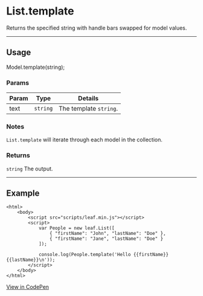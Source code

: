 # List.template

Returns the specified string with handle bars swapped for model values.

----------------------------------------------------------------------

## Usage

Model.template(string);

### Params

| Param           | Type          | Details                          |
| --------------- | ------------- | -------------------------------- |
| text            | `string`      | The template `string`.           |

### Notes

`List.template` will iterate through each model in the collection.

### Returns

`string` The output.

----------------------------------------------------------------------

## Example

	<html>
		<body>
			<script src="scripts/leaf.min.js"></script>
			<script>
				var People = new leaf.List([
					{ "firstName": "John", "lastName": "Doe" },
					{ "firstName": "Jane", "lastName": "Doe" }
				]);

				console.log(People.template('Hello {{firstName}} {{lastName}}\n'));
			</script>
		</body>
	</html>

[View in CodePen](https://codepen.io/leaf-git/pen/vXdXNN)

